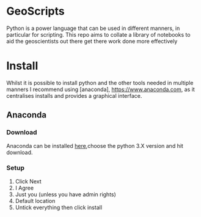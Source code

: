 # GeoScripts
Python is a power language that can be used in different manners, in particular for scripting. This repo aims to collate a library of notebooks to aid the geoscientists out there get there work done more effectively

# Install

Whilst it is possible to install python and the other tools needed in multiple manners I recommend using [anaconda], https://www.anaconda.com, as it centralises installs and provides a graphical interface.

## Anaconda

### Download
Anaconda can be installed [here](https://www.anaconda.com/download/),choose the python 3.X version and hit download.

### Setup
1. Click Next
1. I Agree
1. Just you (unless you have admin rights)
1. Default location
1. Untick everything then click install